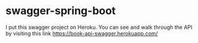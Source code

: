 # swagger-spring-boot

I put this swagger project on Heroku. You can see and walk through the API by visiting this link https://book-api-swagger.herokuapp.com/
